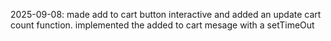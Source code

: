 2025-09-08: made add to cart button interactive and added an update cart count function.
    implemented the added to cart mesage with a setTimeOut